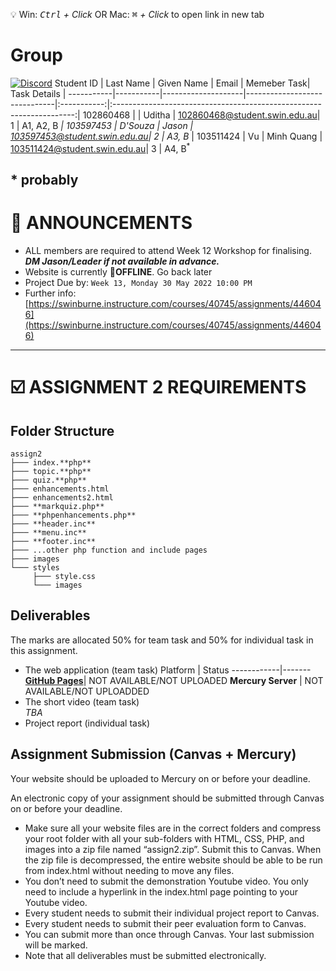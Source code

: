💡 Win: _<kbd>Ctrl</kbd> + Click_ OR Mac: _<kbd>⌘</kbd> + Click_ to open link in new tab

# Group
[![Discord](https://img.shields.io/discord/948753419487834152?label=Assignment%201&logo=Discord&style=for-the-badge)](https://discord.com/channels/948753419487834152)
Student ID | Last Name | Given Name         | Email                        | Memeber Task| Task Details                                                         |
-----------|-----------|--------------------|------------------------------|:-----------:|:--------------------------------------------------------------------:|
102860468  |		   |	Uditha	         | 102860468@student.swin.edu.au| 1           | A1, A2, B<sup>*</sup>                                    | 
103597453  | D'Souza   |	Jason	         | 103597453@student.swin.edu.au| 2	         | A3, B<sup>*</sup>               | 
103511424	 | Vu	   | Minh Quang	    | 103511424@student.swin.edu.au| 3	         | A4, B<sup>*</sup>

\* probably
-----
# 📣 ANNOUNCEMENTS
- ALL members are required to attend Week 12 Workshop for finalising.   
  _**DM Jason/Leader if not available in advance.**_
- Website is currently 🔴**OFFLINE**. Go back later
- Project Due by: `Week 13, Monday 30 May 2022 10:00 PM`  
- Further info: [https://swinburne.instructure.com/courses/40745/assignments/446046](https://swinburne.instructure.com/courses/40745/assignments/446046)
-----
# ☑️ ASSIGNMENT 2 REQUIREMENTS

## Folder Structure  

```
assign2
├─── index.**php**  
├─── topic.**php**  
├─── quiz.**php**  
├─── enhancements.html
├─── enhancements2.html
├─── **markquiz.php**
├─── **phpenhancements.php**
├─── **header.inc**
├─── **menu.inc**
├─── **footer.inc**
├─── ...other php function and include pages
├─── images  
└─── styles  
     ├─── style.css  
     └─── images
```

## Deliverables    
 
The marks are allocated 50% for team task and 50% for individual task in this assignment.  

* The web application (team task)
  Platform    | Status
  ------------|-------
  [**GitHub Pages**]()| NOT AVAILABLE/NOT UPLOADED
  **Mercury Server** | NOT AVAILABLE/NOT UPLOADDED
*  The short video (team task)  
  _TBA_
*  Project report (individual task)    
 
## Assignment Submission (Canvas + Mercury) 
 
Your website should be uploaded to Mercury on or before your deadline.   
  
An electronic copy of your assignment should be submitted through Canvas on or before your deadline.  

*  Make sure all your website files are in the correct folders and compress your root folder with all your sub-folders with HTML, CSS, PHP, and images into a zip file named “assign2.zip”. Submit this to Canvas. When the zip file is decompressed, the entire website should be able to be run from index.html without needing to move any files. 
* You don’t need to submit the demonstration Youtube video. You only need to include a hyperlink in the index.html page pointing to your Youtube video.  
*  Every student needs to submit their individual project report to Canvas. 
*  Every student needs to submit their peer evaluation form to Canvas. 
*  You can submit more than once through Canvas. Your last submission will be marked.  
*  Note that all deliverables must be submitted electronically.  
